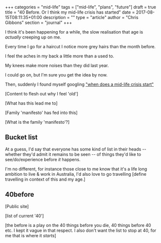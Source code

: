+++
categories = "mid-life"
tags = ["mid-life", "plans", "future"]
draft = true
title = "40 Before. Or I think my mid-life crisis has started"
date = 2017-08-15T08:11:35+01:00
description = ""
type = "article"
author = "Chris Gibbons"
section = "journal"
+++

I think it's been happening for a while, the slow realisation that age is _actually_ creeping up on me.

Every time I go for a haircut I notice more grey hairs than the month before.

I feel the aches in my back a little more than a used to.

My knees make more noises than they did last year.

I could go on, but I'm sure you get the idea by now.

Then, suddenly I found myself googling ["when does a mid-life crisis start"](https://...)

[Content to flesh out why I feel 'old']

[What has this lead me to]

[Family 'manifesto' has fed into this]

[What is the family 'manifesto'?]

## Bucket list
At a guess, I'd say that everyone has some kind of list in their heads -- whether they'd admit it remains to be seen -- of things they'd like to see/do/experience before *_it_* happens.

I'm no different, for instance those close to me know that it's a life long ambition to live & work in Australia, I'd also love to go travelling [define travelling in context of this and my age.]

## 40before
[Public site]

[list of current '40']

[the before is a play on the 40 things before you die, 40 things before 40 etc. I kept it vague in that respect. I also don't want the list to stop at 40, for me that is where it _starts_]

